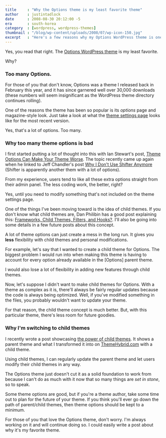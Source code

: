 ```yaml
---
title     : "Why the Options theme is my least favorite theme"
author    : justintadlock
date      : 2008-08-30 20:12:00 -5
era       : south-korea
category  : [wordpress, wordpress-themes]
thumbnail : "/blog/wp-content/uploads/2008/07/wp-icon-150.jpg"
excerpt   : "Here's a few reasons why my Options WordPress theme is one of my least favorite themes."
---
```


Yes, you read that right.  The <a href="http://themehybrid.com/themes/options" title="Options WordPress theme">Options WordPress theme</a> is my least favorite.

Why?

<h3>Too many Options.</h3>

For those of you that don't know, Options was a theme I released back in February this year, and it has since garnered well over 30,000 downloads (these numbers will seem insignificant as the WordPress theme directory continues rolling).

One of the reasons the theme has been so popular is its <em>options</em> page and magazine-style look.  Just take a look at what the <a href="http://justintadlock.com/blog/wp-content/uploads/2008/08/options-settings-13.gif" title="Options theme settings page">theme settings page</a> looks like for the most recent version.

Yes, that's a lot of options.  Too many.

<h3>Why too many theme options is bad</h3>

I first started putting a lot of thought into this with Ian Stewart's post, <a href="http://themeshaper.com/theme-options-can-make-your-theme-worse" title="Theme options can make your theme worse">Theme Options Can Make Your Theme Worse</a>.  The topic recently came up again when he linked to Jeff Chandler's post <a href="http://www.jeffro2pt0.com/why-i-dont-use-shifter-anymore" title="Why I Don't Use Shifter Anymore">Why I Don't Use Shifter Anymore</a> (Shifter is apparently another them with a lot of options).

From my experience, users tend to like all these extra options straight from their admin panel.  The less coding work, the better, right?

Yes, until you need to modify something that's not included on the theme settings page.

One of the things I've been moving toward is the idea of child themes.  If you don't know what child themes are, Dan Philibin has a good post explaining this: <a href="http://wpcandy.com/articles/frameworks-child-themes-filters-and-hook.html" title="Frameworks, Child Themes, Filters, and Hooks?">Frameworks, Child Themes, Filters, and Hooks?</a>.  I'll also be going into some details in a few future posts about this concept.

A lot of theme options can just create a mess in the long run.  It gives you <strong>less</strong> flexibility with child themes and personal modifications.

For example, let's say that I wanted to create a child theme for Options.  The biggest problem I would run into when making this theme is having to account for every option already available in the [Options] parent theme.

I would also lose a lot of flexibility in adding new features through child themes.

Now, let's suppose I didn't want to make child themes for Options.  With a theme as complex as it is, there'll always be fairly regular updates because the code is always being optimized.  Well, if you've modified something in the files, you probably wouldn't want to update your theme.

For that reason, the child theme concept is much better.  But, with this particular theme, there's less room for future goodies.

<h3>Why I'm switching to child themes</h3>

I recently wrote a post showcasing <a href="http://themehybrid.com/archives/2008/08/the-power-of-child-themes" title="The Power of Child Themes">the power of child themes</a>.  It shows a parent theme and what I transformed it into on <a href="http://themehybrid.com" title="Theme Hybrid">ThemeHybrid.com</a> with a child theme.

Using child themes, I can regularly update the parent theme and let users modify their child themes in any way.

The Options theme just doesn't cut it as a solid foundation to work from because I can't do as much with it now that so many things are <em>set in stone</em>, so to speak.

Some theme options are good, but if you're a theme author, take some time out to plan for the future of your theme.  If you think you'll ever go down the path of parent/child themes, then theme options should be kept to a minimum.

For those of you that love the Options theme, don't worry.  I'm always working on it and will continue doing so.  I could easily write a post about why it's my favorite theme.
